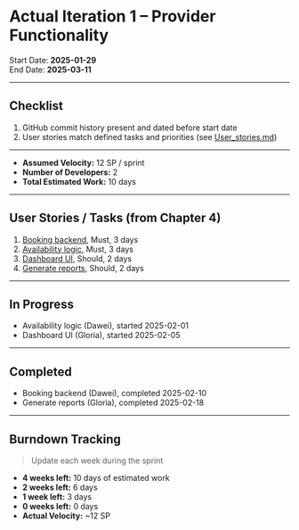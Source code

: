 # Actual Iteration 1 – Provider Functionality

Start Date: **2025-01-29**  
End Date: **2025-03-11**

---

## Checklist

1. GitHub commit history present and dated before start date  
2. User stories match defined tasks and priorities (see [User_stories.md](./User_stories.md))

---

- **Assumed Velocity:** 12 SP / sprint  
- **Number of Developers:** 2  
- **Total Estimated Work:** 10 days

---

## User Stories / Tasks (from Chapter 4)

1. [Booking backend](./user_stories/booking_backend.md), Must, 3 days  
2. [Availability logic](./user_stories/availability_logic.md), Must, 3 days  
3. [Dashboard UI](./user_stories/dashboard_ui.md), Should, 2 days  
4. [Generate reports](./user_stories/generate_reports.md), Should, 2 days

---

## In Progress

- Availability logic (Dawei), started 2025-02-01  
- Dashboard UI (Gloria), started 2025-02-05

---

## Completed

- Booking backend (Dawei), completed 2025-02-10  
- Generate reports (Gloria), completed 2025-02-18

---

## Burndown Tracking

> Update each week during the sprint

- **4 weeks left:** 10 days of estimated work  
- **2 weeks left:** 6 days  
- **1 week left:** 3 days  
- **0 weeks left:** 0 days  
- **Actual Velocity:** ~12 SP
